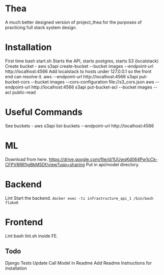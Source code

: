 # Thea
A much better designed version of project_thea for the purposes of practicing full stack system design.

# Installation
First time
bash start.sh
Starts the API, starts postgres, starts S3 (localstack)
Create bucket -  aws s3api create-bucket --bucket images --endpoint-url http://localhost:4566
Add localstack to hosts under 127.0.0.1 so the front end can resolve it.
aws --endpoint-url http://localhost:4566 s3api put-bucket-cors --bucket images --cors-configuration file://s3_cors.json
aws --endpoint-url http://localhost:4566 s3api put-bucket-acl --bucket images --acl public-read


# Useful Commands
See buckets - aws s3api list-buckets --endpoint-url http://localhost:4566

# ML
Download from here.
https://drive.google.com/file/d/1UUwsKd064Pw1cCk-CFPV8RR1igBkM5Df/view?usp=sharing
Put in api/model directory.

# Backend

Lint
Start the backend.
`docker exec -ti infrastructure_api_1 /bin/bash`
`flake8`

# Frontend
 Lint
 bash lint.sh inside FE.

## Todo
Django Tests
Update Call Model in Readme
Add Readme Instructions for installation
